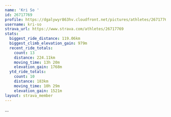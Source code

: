 ```yaml
---
name: 'Kri So '
id: 26717769
profile: https://dgalywyr863hv.cloudfront.net/pictures/athletes/26717769/7761026/13/large.jpg
username: kri-so
strava_url: https://www.strava.com/athletes/26717769
stats:
  biggest_ride_distance: 119.06km
  biggest_climb_elevation_gain: 979m
  recent_ride_totals:
    count: 13
    distance: 224.11km
    moving_time: 13h 20m
    elevation_gain: 1768m
  ytd_ride_totals:
    count: 10
    distance: 183km
    moving_time: 10h 29m
    elevation_gain: 1521m
layout: strava_member
--- 
```

...
